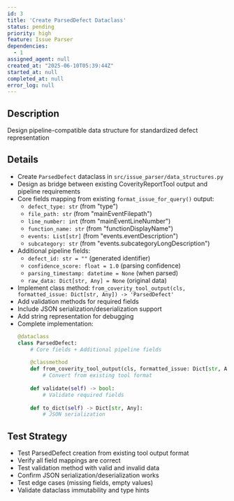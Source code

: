 ```yaml
---
id: 3
title: 'Create ParsedDefect Dataclass'
status: pending
priority: high
feature: Issue Parser
dependencies:
  - 1
assigned_agent: null
created_at: "2025-06-10T05:39:44Z"
started_at: null
completed_at: null
error_log: null
---
```


## Description

Design pipeline-compatible data structure for standardized defect representation

## Details

- Create `ParsedDefect` dataclass in `src/issue_parser/data_structures.py`
- Design as bridge between existing CoverityReportTool output and pipeline requirements
- Core fields mapping from existing `format_issue_for_query()` output:
  - `defect_type: str` (from "type")
  - `file_path: str` (from "mainEventFilepath") 
  - `line_number: int` (from "mainEventLineNumber")
  - `function_name: str` (from "functionDisplayName")
  - `events: List[str]` (from "events.eventDescription")
  - `subcategory: str` (from "events.subcategoryLongDescription")
- Additional pipeline fields:
  - `defect_id: str = ""` (generated identifier)
  - `confidence_score: float = 1.0` (parsing confidence)
  - `parsing_timestamp: datetime = None` (when parsed)
  - `raw_data: Dict[str, Any] = None` (original data)
- Implement class method: `from_coverity_tool_output(cls, formatted_issue: Dict[str, Any]) -> 'ParsedDefect'`
- Add validation methods for required fields
- Include JSON serialization/deserialization support
- Add string representation for debugging
- Complete implementation:
  ```python
  @dataclass
  class ParsedDefect:
      # Core fields + Additional pipeline fields
      
      @classmethod
      def from_coverity_tool_output(cls, formatted_issue: Dict[str, Any]) -> 'ParsedDefect':
          # Convert from existing tool format
          
      def validate(self) -> bool:
          # Validate required fields
          
      def to_dict(self) -> Dict[str, Any]:
          # JSON serialization
  ```

## Test Strategy

- Test ParsedDefect creation from existing tool output format
- Verify all field mappings are correct
- Test validation method with valid and invalid data
- Confirm JSON serialization/deserialization works
- Test edge cases (missing fields, empty values)
- Validate dataclass immutability and type hints 